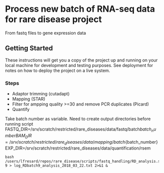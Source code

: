# Process new batch of RNA-seq data for rare disease project

From fastq files to gene expression data

## Getting Started

These instructions will get you a copy of the project up and running on your local machine for development and testing purposes. See deployment for notes on how to deploy the project on a live system.

### Steps
* Adaptor trimming (cutadapt)
* Mapping (STAR)
* Filter for ampping quality >=30 and remove PCR duplicates (Picard)
* Quantify

Take batch number as variable.
Need to create output directories before running script
FASTQ_DIR=/srv/scratch/restricted/rare_diseases/data/fastq/batch${batch_number}
BAM_DIR=/srv/scratch/restricted/rare_diseases/data/mapping/batch${batch_number}
EXP_DIR=/srv/scratch/restricted/rare_diseases/data/quantification/rsem

```
bash /users/lfresard/repos/rare_disease/scripts/fastq_handling/RD_analysis.sh 9 > log_RDbatch9_analysis_2018_03_22.txt 2>&1 &
```
